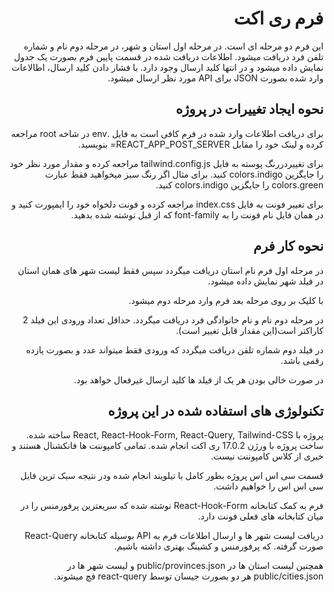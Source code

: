 <div dir='rtl'>
  
#  فرم ری اکت
 این فرم دو مرحله ای است. در مرحله اول استان و شهر، در مرحله دوم نام و شماره تلفن فرد دریافت میشود. اطلاعات دریافت شده در قسمت پایین فرم بصورت یک جدول نمایش داده میشود و در انتها کلید ارسال وجود دارد. با فشار دادن کلید ارسال، اطالاعات وارد شده بصورت JSON برای API  مورد نظر ارسال میشود.
  
## نحوه ایجاد تغییرات در پروژه
 برای دریافت اطلاعات وارد شده در فرم کافی است به فایل .env  در شاخه root  مراجعه کرده و لینک خود را مقابل REACT_APP_POST_SERVER= بنویسید.
  
برای تغییردررنگ پوسته به فایل tailwind.config.js مراجعه کرده و مقدار مورد نظر خود را جایگزین colors.indigo  کنید. برای مثال اگر رنگ سبز میخواهید فقط عبارت colors.green  را جایگزین colors.indigo  کنید.
  
برای تغییر فونت به فایل index.css  مراجعه کرده و فونت دلخواه خود را ایمپورت کنید و در همان فایل نام فونت را به font-family که از قبل نوشته شده بدهید.

  
  
## نحوه کار فرم
  در مرحله اول فرم نام استان دریافت میگردد سپس فقط لیست شهر های همان استان در فیلد شهر نمایش داده میشود.
  
با کلیک بر روی مرحله بعد فرم وارد مرحله دوم میشود.
  
در مرحله دوم نام و نام خانوادگی فرد دریافت میگردد. حداقل تعداد ورودی این فیلد 2 کاراکتر است(این مقدار قابل تغییر است).
  
در فیلد دوم شماره تلفن دریافت میگردد که ورودی فقط میتواند عدد و بصورت یازده رقمی باشد.
  
در صورت خالی بودن هر یک از فیلد ها کلید ارسال غیرفعال خواهد بود.

## تکنولوژی های استفاده شده در این پروژه
  پروژه با React, React-Hook-Form, React-Query, Tailwind-CSS  ساخته شده.
ساخت پروژه با ورژن 17.0.2 ری اکت انجام شده. تمامی کامپوننت ها فانکشنال هستند و خبری از کلاس کامپوننت نیست.
  
قسمت سی اس اس پروژه بطور کامل با تیلویند انجام شده ودر نتیجه سبک ترین فایل سی اس اس را خواهیم داشت.
  
فرم به کمک کتابخانه React-Hook-Form نوشته شده که سریعترین پرفورمنس را در میان کتابخانه های فعلی فونت دارد.
  
دریافت لیست شهر ها و ارسال اطلاعات فرم به API بوسیله کتابخانه React-Query  صورت گرفته. که پرفورمنس و کشینگ بهتری داشته باشیم.
  
همچنین لیست استان ها در public/provinces.json و لیست شهر ها در public/cities.json هر دو بصورت جیسان توسط react-query  فچ میشوند.

  
</div>
